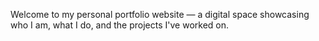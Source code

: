 Welcome to my personal portfolio website — a digital space showcasing who I am, what I do, and the projects I've worked on.
